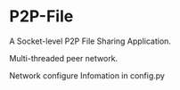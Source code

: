 P2P-File
========

A Socket-level P2P File Sharing Application.

Multi-threaded peer network.

Network configure Infomation in config.py
